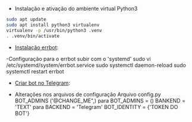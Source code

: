 - Instalação e ativação do ambiente virtual Python3
```sh
sudo apt update
sudo apt install python3 virtualenv
virtualenv -p /usr/bin/python3 .venv
. .venv/bin/activate
```

- [Instalação errbot](http://errbot.io/en/latest/user_guide/setup.html#installation):

-Configuração para o errbot subir com o 'systemd'
sudo vi /etc/systemd/system/errbot.service
sudo systemctl daemon-reload
sudo systemctl restart errbot

- [Criar bot no Telegram](https://core.telegram.org/bots#3-how-do-i-create-a-bot):

- Alterações nos arquivos de configuração
Arquivo config.py
BOT_ADMINS ('@CHANGE_ME",) para BOT_ADMINS = ()
BANKEND = 'TEXT' para BACKEND = 'Telegram'
BOT_IDENTITY = {'TOKEN DO BOT'}
